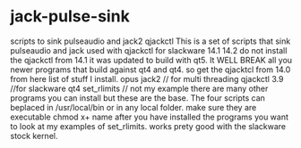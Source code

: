 # jack-pulse-sink
scripts to sink pulseaudio and jack2 qjackctl
This is a set of scripts that sink pulseaudio and jack
used with qjackctl for slackware 14.1 14.2 do not install the
qjackctl from 14.1 it was updated  to build with qt5.
It WELL BREAK all you newer programs that build against qt4 and qt4.
so get the qjacktcl from 14.0 from here 
list of stuff I install.
opus
jack2  // for multi threading
qjackctl 3.9 //for slackware qt4
set_rlimits // not my example
there are many other programs you can
install but these are the base.
The four scripts can beplaced in /usr/local/bin
or in any local folder.
make sure they are executable chmod x+ name
after you have installed the programs
you want to look at my examples of set_rlimits.
works prety good with the slackware stock kernel.
